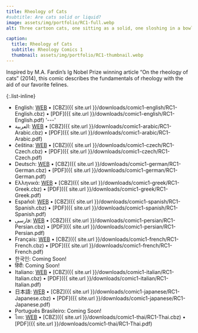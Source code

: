 ```yaml
---
title: Rheology of Cats
#subtitle: Are cats solid or liquid? 
image: assets/img/portfolio/RC1-full.webp
alt: Three cartoon cats, one sitting as a solid, one sloshing in a bowl as lliquid, and one stretching it's body across the page in loops.

caption:
  title: Rheology of Cats 
  subtitle: Rheology Comics 1
  thumbnail: assets/img/portfolio/RC1-thumbnail.webp
---
```

Inspired by M.A. Fardin’s Ig Nobel Prize winning article “On the rheology of cats” (2014), this comic describes the fundamentals of rheology with the aid of our favorite felines.

{:.list-inline}
- English: [WEB](/comic1-english) &#x2022; [CBZ]({{ site.url }}/downloads/comic1-english/RC1-English.cbz) &#x2022; [PDF]({{ site.url }}/downloads/comic1-english/RC1-English.pdf)
'---'
- العربية: [WEB](/comic1-arabic) &#x2022; [CBZ]({{ site.url }}/downloads/comic1-arabic/RC1-Arabic.cbz) &#x2022; [PDF]({{ site.url }}/downloads/comic1-arabic/RC1-Arabic.pdf)
- čeština: [WEB](/comic1-czech) &#x2022; [CBZ]({{ site.url }}/downloads/comic1-czech/RC1-Czech.cbz) &#x2022; [PDF]({{ site.url }}/downloads/comic1-czech/RC1-Czech.pdf)
- Deutsch: [WEB](/comic1-german) &#x2022; [CBZ]({{ site.url }}/downloads/comic1-german/RC1-German.cbz) &#x2022; [PDF]({{ site.url }}/downloads/comic1-german/RC1-German.pdf)
- Ελληνικά: [WEB](/comic1-greek) &#x2022; [CBZ]({{ site.url }}/downloads/comic1-greek/RC1-Greek.cbz) &#x2022; [PDF]({{ site.url }}/downloads/comic1-greek/RC1-Greek.pdf)
- Español: [WEB](/comic1-spanish) &#x2022; [CBZ]({{ site.url }}/downloads/comic1-spanish/RC1-Spanish.cbz) &#x2022; [PDF]({{ site.url }}/downloads/comic1-spanish/RC1-Spanish.pdf)
- فارسی: [WEB](/comic1-persian) &#x2022; [CBZ]({{ site.url }}/downloads/comic1-persian/RC1-Persian.cbz) &#x2022; [PDF]({{ site.url }}/downloads/comic1-persian/RC1-Persian.pdf)
- Français: [WEB](/comic1-french) &#x2022; [CBZ]({{ site.url }}/downloads/comic1-french/RC1-French.cbz) &#x2022; [PDF]({{ site.url }}/downloads/comic1-french/RC1-French.pdf)
- 한국인: Coming Soon!
- हिंदी: Coming Soon!
- Italiano: [WEB](/comic1-italian) &#x2022; [CBZ]({{ site.url }}/downloads/comic1-italian/RC1-Italian.cbz) &#x2022; [PDF]({{ site.url }}/downloads/comic1-italian/RC1-Italian.pdf)
- 日本語: [WEB](/comic1-japanese) &#x2022; [CBZ]({{ site.url }}/downloads/comic1-japanese/RC1-Japanese.cbz) &#x2022; [PDF]({{ site.url }}/downloads/comic1-japanese/RC1-Japanese.pdf)
- Português Brasileiro: Coming Soon!
- ไทย: [WEB](/comic1-thai) &#x2022; [CBZ]({{ site.url }}/downloads/comic1-thai/RC1-Thai.cbz) &#x2022; [PDF]({{ site.url }}/downloads/comic1-thai/RC1-Thai.pdf)

